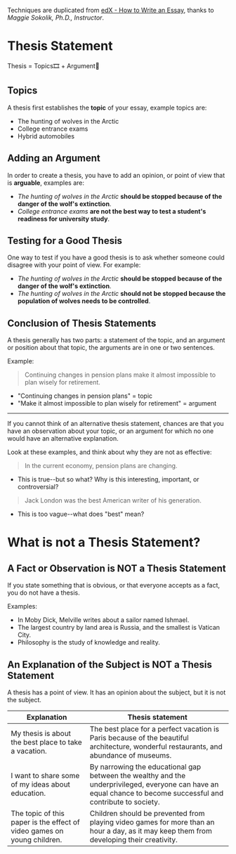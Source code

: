 Techniques are duplicated from [edX - How to Write an Essay](https://learning.edx.org/course/course-v1:BerkeleyX+ColWri2.1x+1T2021/home), thanks to *Maggie Sokolik, Ph.D., Instructor*.

# Thesis Statement

Thesis = Topics🎞 + Argument🎨

## Topics

A thesis first establishes the **topic** of your essay, example topics are:

- The hunting of wolves in the Arctic
- College entrance exams
- Hybrid automobiles

## Adding an Argument

In order to create a thesis, you have to add an opinion, or point of view that is **arguable**, examples are:

- *The hunting of wolves in the Arctic* **should be stopped because of the danger of the wolf's extinction**.
- *College entrance exams* **are not the best way to test a student's readiness for university study**. 

## Testing for a Good Thesis

One way to test if you have a good thesis is to ask whether someone could disagree with your point of view. For example:

- *The hunting of wolves in the Arctic* **should be stopped because of the danger of the wolf's extinction**.
- *The hunting of wolves in the Arctic* **should not be stopped because the population of wolves needs to be controlled**.

## Conclusion of Thesis Statements

A thesis generally has two parts: a statement of the topic, and an argument or position about that topic, the arguments are in one or two sentences.

Example: 

> Continuing changes in pension plans make it almost impossible to plan wisely for retirement.

- "Continuing changes in pension plans" = topic
- "Make it almost impossible to plan wisely for retirement" = argument

---

If you cannot think of an alternative thesis statement, chances are that you have an observation about your topic, or an argument for which no one would have an alternative explanation.

Look at these examples, and think about why they are not as effective:

> In the current economy, pension plans are changing. 

- This is true--but so what? Why is this interesting, important, or controversial?

> Jack London was the best American writer of his generation.

- This is too vague--what does "best" mean?

# What is not a Thesis Statement?

## A Fact or Observation is NOT a Thesis Statement

If you state something that is obvious, or that everyone accepts as a fact, you do not have a thesis.

Examples:

- In Moby Dick, Melville writes about a sailor named Ishmael.
- The largest country by land area is Russia, and the smallest is Vatican City.
- Philosophy is the study of knowledge and reality.

## An Explanation of the Subject is NOT a Thesis Statement

A thesis has a point of view. It has an opinion about the subject, but it is not the subject.

| Explanation                                                             | Thesis statement                                                                                                                                                |
| ----------------------------------------------------------------------- | --------------------------------------------------------------------------------------------------------------------------------------------------------------- |
| My thesis is about the best place to take a vacation.                   | The best place for a perfect vacation is Paris because of the beautiful architecture, wonderful restaurants, and abundance of museums.                          |
| I want to share some of my ideas about education.                       | By narrowing the educational gap between the wealthy and the underprivileged, everyone can have an equal chance to become successful and contribute to society. |
| The topic of this paper is the effect of video games on young children. | Children should be prevented from playing video games for more than an hour a day, as it may keep them from developing their creativity.                        |

